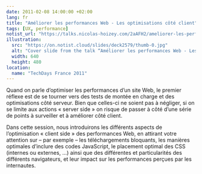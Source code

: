 ```yaml
---
date: 2011-02-08 14:00:00 +02:00
lang: fr
title: "Améliorer les performances Web - Les optimisations côté client"
tags: [UX, performance]
notist_url: "https://talks.nicolas-hoizey.com/2aAFH2/ameliorer-les-performances-web-les-optimisations-cote-client"
illustration:
  src: "https://on.notist.cloud/slides/deck2579/thumb-0.jpg"
  alt: "Cover slide from the talk “Améliorer les performances Web - Les optimisations côté client”"
  width: 640
  height: 480
location:
  name: "TechDays France 2011"
---
```


Quand on parle d’optimiser les performances d’un site Web, le premier réflexe est de se tourner vers des tests de montée en charge et des optimisations côté serveur. Bien que celles-ci ne soient pas à négliger, si on se limite aux actions « server side » on risque de passer à côté d’une série de points à surveiller et à améliorer côté client.

Dans cette session, nous introduirons les différents aspects de l’optimisation « client side » des performances Web, en attirant votre attention sur – par exemple – les téléchargements bloquants, les manières optimales d’inclure des codes JavaScript, le placement optimal des CSS (internes ou externes, …) ainsi que des différentes et particularités des différents navigateurs, et leur impact sur les performances perçues par les internautes.

